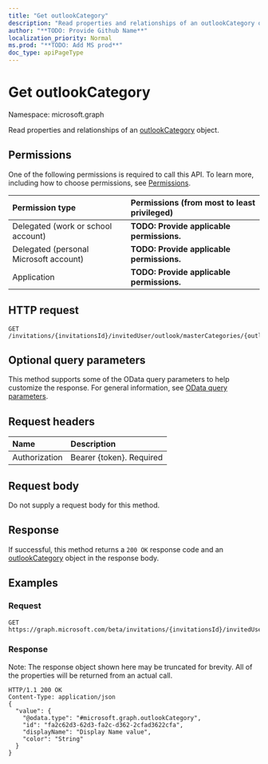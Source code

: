 ```yaml
---
title: "Get outlookCategory"
description: "Read properties and relationships of an outlookCategory object."
author: "**TODO: Provide Github Name**"
localization_priority: Normal
ms.prod: "**TODO: Add MS prod**"
doc_type: apiPageType
---
```


# Get outlookCategory

Namespace: microsoft.graph

Read properties and relationships of an [outlookCategory](../resources/outlookcategory.md) object.

## Permissions
One of the following permissions is required to call this API. To learn more, including how to choose permissions, see [Permissions](/concepts/permissions-reference.md).

|Permission type|Permissions (from most to least privileged)|
|:---|:---|
|Delegated (work or school account)|**TODO: Provide applicable permissions.**|
|Delegated (personal Microsoft account)|**TODO: Provide applicable permissions.**|
|Application|**TODO: Provide applicable permissions.**|

## HTTP request
<!-- {
  "blockType": "ignored"
}
-->
``` http
GET /invitations/{invitationsId}/invitedUser/outlook/masterCategories/{outlookCategoryId}
```

## Optional query parameters
This method supports some of the OData query parameters to help customize the response. For general information, see [OData query parameters](/graph/query-parameters).

## Request headers
|Name|Description|
|:---|:---|
|Authorization|Bearer {token}. Required|

## Request body
Do not supply a request body for this method.

## Response
If successful, this method returns a `200 OK` response code and an [outlookCategory](../resources/outlookcategory.md) object in the response body.

## Examples

### Request
<!-- {
  "blockType": "request",
  "name": "get_outlookcategory"
}
-->
``` http
GET https://graph.microsoft.com/beta/invitations/{invitationsId}/invitedUser/outlook/masterCategories/{outlookCategoryId}
```

### Response
Note: The response object shown here may be truncated for brevity. All of the properties will be returned from an actual call.
<!-- {
  "blockType": "response",
  "truncated": true,
  "@odata.type": "microsoft.graph.outlookCategory"
}
-->
``` http
HTTP/1.1 200 OK
Content-Type: application/json
{
  "value": {
    "@odata.type": "#microsoft.graph.outlookCategory",
    "id": "fa2c62d3-62d3-fa2c-d362-2cfad3622cfa",
    "displayName": "Display Name value",
    "color": "String"
  }
}
```

